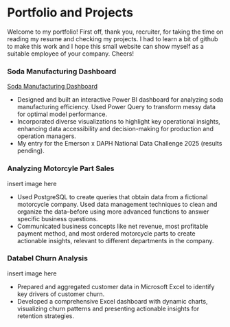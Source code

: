 # Portfolio and Projects
Welcome to my portfolio! First off, thank you, recruiter, for taking the time on reading my resume and checking my projects. I had to learn a bit of github to make this work and I hope this small website can show myself as a suitable employee of your company. Cheers!

### Soda Manufacturing Dashboard
[Soda Manufacturing Dashboard](assets/img/soda_manufacturing_dashboard.jpg)

- Designed and built an interactive Power BI dashboard for analyzing soda manufacturing efficiency. Used Power Query to transform messy data for optimal model performance.
- Incorporated diverse visualizations to highlight key operational insights, enhancing data accessibility and decision-making for production and operation managers. 
- My entry for the Emerson x DAPH National Data Challenge 2025 (results pending).

### Analyzing Motorcyle Part Sales
insert image here

- Used PostgreSQL to create queries that obtain data from a fictional motorcycle company. Used data management techniques to clean and organize the data–before using more advanced functions to answer specific business questions.
- Communicated business concepts like net revenue, most profitable payment method, and most ordered motorcycle parts to create actionable insights, relevant to different departments in the company.

### Databel Churn Analysis
insert image here

- Prepared and aggregated customer data in Microsoft Excel to identify key drivers of customer churn. 
- Developed a comprehensive Excel dashboard with dynamic charts, visualizing churn patterns and presenting actionable insights for retention strategies.
